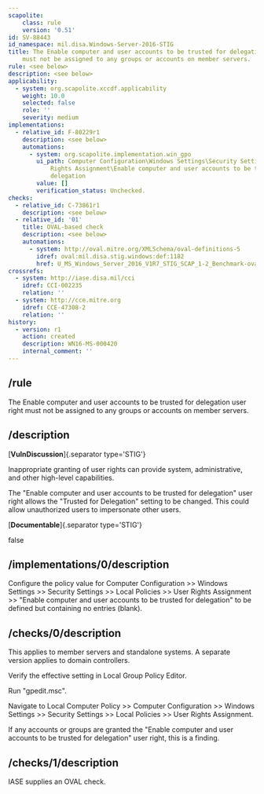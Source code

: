 ```yaml
---
scapolite:
    class: rule
    version: '0.51'
id: SV-88443
id_namespace: mil.disa.Windows-Server-2016-STIG
title: The Enable computer and user accounts to be trusted for delegation user right
    must not be assigned to any groups or accounts on member servers.
rule: <see below>
description: <see below>
applicability:
  - system: org.scapolite.xccdf.applicability
    weight: 10.0
    selected: false
    role: ''
    severity: medium
implementations:
  - relative_id: F-80229r1
    description: <see below>
    automations:
      - system: org.scapolite.implementation.win_gpo
        ui_path: Computer Configuration\Windows Settings\Security Settings\Local Policies\User
            Rights Assignment\Enable computer and user accounts to be trusted for
            delegation
        value: []
        verification_status: Unchecked.
checks:
  - relative_id: C-73861r1
    description: <see below>
  - relative_id: '01'
    title: OVAL-based check
    description: <see below>
    automations:
      - system: http://oval.mitre.org/XMLSchema/oval-definitions-5
        idref: oval:mil.disa.stig.windows:def:1182
        href: U_MS_Windows_Server_2016_V1R7_STIG_SCAP_1-2_Benchmark-oval.xml
crossrefs:
  - system: http://iase.disa.mil/cci
    idref: CCI-002235
    relation: ''
  - system: http://cce.mitre.org
    idref: CCE-47308-2
    relation: ''
history:
  - version: r1
    action: created
    description: WN16-MS-000420
    internal_comment: ''
---
```



## /rule

The Enable computer and user accounts to be trusted for delegation user right must not be assigned to any groups or accounts on member servers.

## /description

[**VulnDiscussion**]{.separator type='STIG'}

Inappropriate granting of user rights can provide system, administrative, and other high-level capabilities.

The "Enable computer and user accounts to be trusted for delegation" user right allows the "Trusted for Delegation" setting to be changed. This could allow unauthorized users to impersonate other users.

[**Documentable**]{.separator type='STIG'}

false

## /implementations/0/description

Configure the policy value for Computer Configuration >> Windows Settings >> Security Settings >> Local Policies >> User Rights Assignment >> "Enable computer and user accounts to be trusted for delegation" to be defined but containing no entries (blank).

## /checks/0/description

This applies to member servers and standalone systems. A separate version applies to domain controllers.

Verify the effective setting in Local Group Policy Editor.

Run "gpedit.msc".

Navigate to Local Computer Policy >> Computer Configuration >> Windows Settings >> Security Settings >> Local Policies >> User Rights Assignment.

If any accounts or groups are granted the "Enable computer and user accounts to be trusted for delegation" user right, this is a finding.

## /checks/1/description

IASE supplies an OVAL check.
